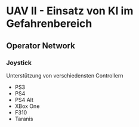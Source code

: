 # UAV II - Einsatz von KI im Gefahrenbereich
## Operator Network
### Joystick
Unterstützung von verschiedensten Controllern
* PS3
* PS4
* PS4 Alt
* XBox One
* F310
* Taranis